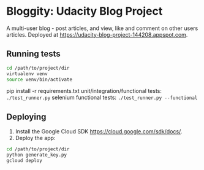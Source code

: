 # Bloggity: Udacity Blog Project
A multi-user blog - post articles, and view, like and comment on other users articles.
Deployed at <https://udacity-blog-project-144208.appspot.com>.

## Running tests
``` bash
cd /path/to/project/dir
virtualenv venv
source venv/bin/activate
```
pip install -r requirements.txt
unit/integration/functional tests: ```./test_runner.py```
selenium functional tests: ```./test_runner.py --functional```

## Deploying
1. Install the Google Cloud SDK <https://cloud.google.com/sdk/docs/>.
2. Deploy the app:
``` bash
cd /path/to/project/dir
python generate_key.py
gcloud deploy
```
